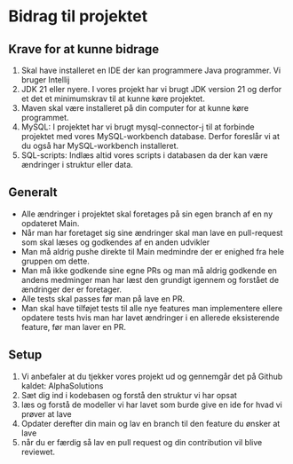 # Bidrag til projektet
## Krave for at kunne bidrage
1. Skal have installeret en IDE der kan programmere Java programmer. Vi bruger Intellij
2. JDK 21 eller nyere. I vores projekt har vi brugt JDK version 21 og derfor et det et minimumskrav til at kunne køre
projektet.
3. Maven skal være installeret på din computer for at kunne køre programmet.
4. MySQL: I projektet har vi brugt mysql-connector-j til at forbinde projektet med vores MySQL-workbench database. Derfor
foreslår vi at du også har MySQL-workbench installeret.
5. SQL-scripts: Indlæs altid vores scripts i databasen da der kan være ændringer i struktur eller data.

## Generalt
* Alle ændringer i projektet skal foretages på sin egen branch af en ny opdateret Main.
* Når man har foretaget sig sine ændringer skal man lave en pull-request som skal læses og godkendes af en anden udvikler
* Man må aldrig pushe direkte til Main medmindre der er enighed fra hele gruppen om dette.
* Man må ikke godkende sine egne PRs og man må aldrig godkende en andens medminger man har læst den grundigt igennem og 
forstået de ændringer der er foretager.
* Alle tests skal passes før man på lave en PR.
* Man skal have tilføjet tests til alle nye features man implementere ellere opdatere tests hvis man har lavet ændringer
i en allerede eksisterende feature, før man laver en PR.

## Setup
1. Vi anbefaler at du tjekker vores projekt ud og gennemgår det på Github kaldet: AlphaSolutions
2. Sæt dig ind i kodebasen og forstå den struktur vi har opsat
3. læs og forstå de modeller vi har lavet som burde give en ide for hvad vi prøver at lave
4. Opdater derefter din main og lav en branch til den feature du ønsker at lave
5. når du er færdig så lav en pull request og din contribution vil blive reviewet. 